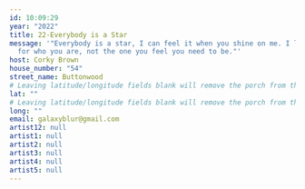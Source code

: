 ```yaml
---
id: 10:09:29
year: "2022"
title: 22-Everybody is a Star
message: '"Everybody is a star, I can feel it when you shine on me. I love you
  for who you are, not the one you feel you need to be."'
host: Corky Brown
house_number: "54"
street_name: Buttonwood
# Leaving latitude/longitude fields blank will remove the porch from the Porchfest map.
lat: ""
# Leaving latitude/longitude fields blank will remove the porch from the Porchfest map.
long: ""
email: galaxyblur@gmail.com
artist12: null
artist1: null
artist2: null
artist3: null
artist4: null
artist5: null
---
```

